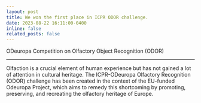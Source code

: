 ```yaml
---
layout: post
title: We won the first place in ICPR ODOR challenge.
date: 2023-08-22 16:11:00-0400
inline: false
related_posts: false
---
```


ODeuropa Competition on Olfactory Object Recognition (ODOR)
***


Olfaction is a crucial element of human experience but has not gained a lot of attention in cultural heritage. The ICPR-ODeuropa Olfactory Recognition (ODOR) challenge has been created in the context of the EU-funded Odeuropa Project, which aims to remedy this shortcoming by promoting, preserving, and recreating the olfactory heritage of Europe.
